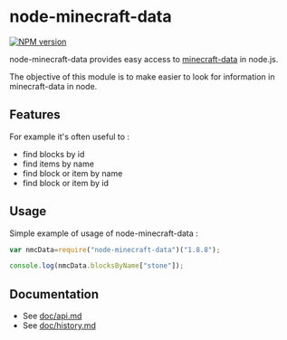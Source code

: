 # node-minecraft-data
[![NPM version](https://badge.fury.io/js/node-minecraft-data.svg)](http://badge.fury.io/js/node-minecraft-data)

node-minecraft-data provides easy access to [minecraft-data](https://github.com/PrismarineJS/minecraft-data) in node.js.

The objective of this module is to make easier to look for information in minecraft-data in node.

## Features

For example it's often useful to : 

* find blocks by id
* find items by name
* find block or item by name
* find block or item by id

## Usage

Simple example of usage of node-minecraft-data : 

```js
var nmcData=require("node-minecraft-data")("1.8.8");

console.log(nmcData.blocksByName["stone"]);
```

## Documentation

 * See [doc/api.md](doc/api.md)
 * See [doc/history.md](doc/history.md)
